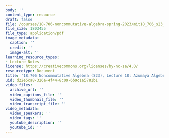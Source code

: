 ```yaml
---
body: ''
content_type: resource
draft: false
file: /courses/18-706-noncommutative-algebra-spring-2023/mit18_706_s23_lec18.pdf
file_size: 1803455
file_type: application/pdf
image_metadata:
  caption: ''
  credit: ''
  image-alt: ''
learning_resource_types:
- Lecture Notes
license: https://creativecommons.org/licenses/by-nc-sa/4.0/
resourcetype: Document
title: '18.706 Noncommutative Algebra (S23), Lecture 18: Azumaya Algebras'
uid: d22e5ca8-326a-4f44-8c09-6b9c1a5781b1
video_files:
  archive_url: ''
  video_captions_file: ''
  video_thumbnail_file: ''
  video_transcript_file: ''
video_metadata:
  video_speakers: ''
  video_tags: ''
  youtube_description: ''
  youtube_id: ''
---
```

